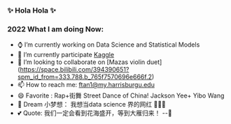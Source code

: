 ### ✨ Hola Hola ✨


### 2022 What I am doing Now:

- ⌚ I’m currently working on Data Science and Statistical Models
- 🌱 I’m currently participate [Kaggle](https://www.kaggle.com/fangya)
- 🎻 I’m looking to collaborate on [Mazas violin duet] (https://space.bilibili.com/394390651?spm_id_from=333.788.b_765f7570696e666f.2)
- 📫 How to reach me: ftan1@my.harrisburgu.edu
- 😄 Favorite : Rap+街舞 Street Dance of China! Jackson Yee+ Yibo Wang
- 💎 Dream 小梦想： 我想当data science 界的网红 🙈🙈🙈
- 💕 Quote: 我们一定会看到花海盛开，等到大雁归来！
                                            --🌸

